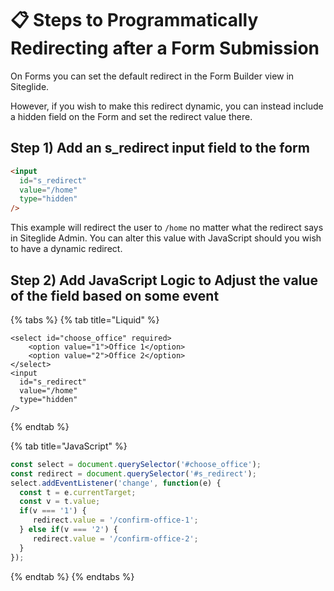 # 📋 Steps to Programmatically  Redirecting after a Form Submission

On Forms you can set the default redirect in the Form Builder view in Siteglide.

However, if you wish to make this redirect dynamic, you can instead include a hidden field on the Form and set the redirect value there.

## Step 1) Add an s\_redirect input field to the form

```html
<input 
  id="s_redirect" 
  value="/home" 
  type="hidden"
/>
```

This example will redirect the user to `/home` no matter what the redirect says in Siteglide Admin. You can alter this value with JavaScript should you wish to have a dynamic redirect.

## Step 2) Add JavaScript Logic to Adjust the value of the field based on some event

{% tabs %}
{% tab title="Liquid" %}
```liquid
<select id="choose_office" required>
    <option value="1">Office 1</option>
    <option value="2">Office 2</option>
</select>
<input 
  id="s_redirect" 
  value="/home" 
  type="hidden"
/>
```
{% endtab %}

{% tab title="JavaScript" %}
```javascript
const select = document.querySelector('#choose_office');
const redirect = document.querySelector('#s_redirect');
select.addEventListener('change', function(e) {
  const t = e.currentTarget;
  const v = t.value;
  if(v === '1') {
     redirect.value = '/confirm-office-1';
  } else if(v === '2') {
     redirect.value = '/confirm-office-2';
  }
});
```
{% endtab %}
{% endtabs %}
